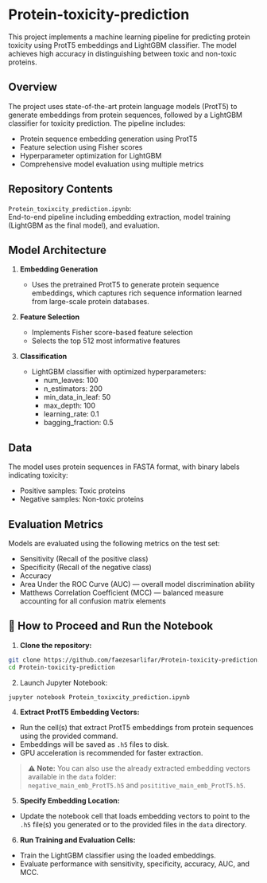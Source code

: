 # Protein-toxicity-prediction

This project implements a machine learning pipeline for predicting protein toxicity using ProtT5 embeddings and LightGBM classifier. The model achieves high accuracy in distinguishing between toxic and non-toxic proteins.

## Overview

The project uses state-of-the-art protein language models (ProtT5) to generate embeddings from protein sequences, followed by a LightGBM classifier for toxicity prediction. The pipeline includes:

- Protein sequence embedding generation using ProtT5
- Feature selection using Fisher scores
- Hyperparameter optimization for LightGBM
- Comprehensive model evaluation using multiple metrics

## Repository Contents

`Protein_toxixcity_prediction.ipynb`:  
End-to-end pipeline including embedding extraction, model training (LightGBM as the final model), and evaluation.

## Model Architecture

1. **Embedding Generation**
   - Uses the pretrained ProtT5 to generate protein sequence embeddings, which captures rich sequence information learned from large-scale protein databases.

2. **Feature Selection**
   - Implements Fisher score-based feature selection
   - Selects the top 512 most informative features

3. **Classification**
   - LightGBM classifier with optimized hyperparameters:
     - num_leaves: 100
     - n_estimators: 200
     - min_data_in_leaf: 50
     - max_depth: 100
     - learning_rate: 0.1
     - bagging_fraction: 0.5
## Data

The model uses protein sequences in FASTA format, with binary labels indicating toxicity:
- Positive samples: Toxic proteins
- Negative samples: Non-toxic proteins

## Evaluation Metrics

Models are evaluated using the following metrics on the test set:  
- Sensitivity (Recall of the positive class)  
- Specificity (Recall of the negative class)  
- Accuracy  
- Area Under the ROC Curve (AUC) — overall model discrimination ability  
- Matthews Correlation Coefficient (MCC) — balanced measure accounting for all confusion matrix elements

## 🚀 How to Proceed and Run the Notebook

1. **Clone the repository:**

```bash
git clone https://github.com/faezesarlifar/Protein-toxicity-prediction.git
cd Protein-toxicity-prediction
```

2. Launch Jupyter Notebook:

```bash
jupyter notebook Protein_toxixcity_prediction.ipynb
```

4. **Extract ProtT5 Embedding Vectors:**

- Run the cell(s) that extract ProtT5 embeddings from protein sequences using the provided command.  
- Embeddings will be saved as `.h5` files to disk.  
- GPU acceleration is recommended for faster extraction.

> **⚠️ Note:** You can also use the already extracted embedding vectors available in the `data` folder:  
> `negative_main_emb_ProtT5.h5` and `posititive_main_emb_ProtT5.h5`.
5. **Specify Embedding Location:**

- Update the notebook cell that loads embedding vectors to point to the `.h5` file(s) you generated or to the provided files in the `data` directory.

6. **Run Training and Evaluation Cells:**

- Train the LightGBM classifier using the loaded embeddings.  
- Evaluate performance with sensitivity, specificity, accuracy, AUC, and MCC.
